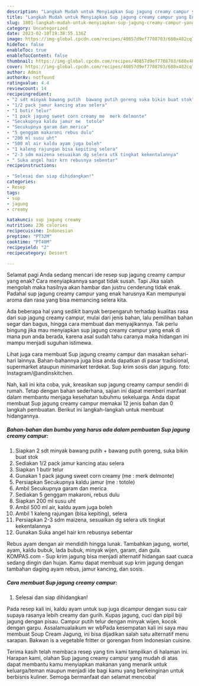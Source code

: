 ```yaml
---
description: "Langkah Mudah untuk Menyiapkan Sup jagung creamy campur yang Enak, Buat Buka Puasa Lezat Sekali"
title: "Langkah Mudah untuk Menyiapkan Sup jagung creamy campur yang Enak, Buat Buka Puasa Lezat Sekali"
slug: 1801-langkah-mudah-untuk-menyiapkan-sup-jagung-creamy-campur-yang-enak-buat-buka-puasa-lezat-sekali
category: Uncategorized
date: 2023-02-10T19:38:55.136Z
image: https://img-global.cpcdn.com/recipes/40857d9ef7708703/680x482cq70/sup-jagung-creamy-campur-foto-resep-utama.jpg
hideToc: false
enableToc: true
enableTocContent: false
thumbnail: https://img-global.cpcdn.com/recipes/40857d9ef7708703/680x482cq70/sup-jagung-creamy-campur-foto-resep-utama.jpg
cover: https://img-global.cpcdn.com/recipes/40857d9ef7708703/680x482cq70/sup-jagung-creamy-campur-foto-resep-utama.jpg
author: Admin
authorAv: notfound
ratingvalue: 4.4
reviewcount: 14
recipeingredient:
- "2 sdt minyak bawang putih  bawang putih goreng suka bikin buat stok"
- "1/2 pack jamur kancing atau selera"
- "1 butir telur"
- "1 pack jagung sweet corn creamy me  merk delmonte"
- "Secukupnya kaldu jamur me  totole"
- "Secukupnya garam dan merica"
- "5 genggam makaroni rebus dulu"
- "200 ml susu uht"
- "500 ml air kaldu ayam juga boleh"
- "1 kaleng rajungan bisa kepiting selera"
- "2-3 sdm maizena sesuaikan dg selera utk tingkat kekentalannya"
- " Suka angel hair krn rebusnya sebentar"
recipeinstructions:

- "Selesai dan siap dihidangkan!"
categories:
- Resep
tags:
- sup
- jagung
- creamy

katakunci: sup jagung creamy 
nutrition: 236 calories
recipecuisine: Indonesian
preptime: "PT32M"
cooktime: "PT40M"
recipeyield: "2"
recipecategory: Dessert

---
```



Selamat pagi Anda sedang mencari ide resep sup jagung creamy campur yang enak? Cara menyiapkannya sangat tidak susah. Tapi Jika salah mengolah maka hasilnya akan hambar dan justru cenderung tidak enak. Padahal sup jagung creamy campur yang enak harusnya Kan mempunyai aroma dan rasa yang bisa memancing selera kita.


Ada beberapa hal yang sedikit banyak berpengaruh terhadap kualitas rasa dari sup jagung creamy campur, mulai dari jenis bahan, lalu pemilihan bahan segar dan bagus, hingga cara membuat dan menyajikannya. Tak perlu bingung jika mau menyiapkan sup jagung creamy campur yang enak di mana pun anda berada, karena asal sudah tahu caranya maka hidangan ini mampu menjadi suguhan istimewa.

Lihat juga cara membuat Sup jagung creamy campur dan masakan sehari-hari lainnya. Bahan-bahannya juga bisa anda dapatkan di pasar tradisional, supermarket ataupun minimarket terdekat. Sup krim sosis dan jagung. foto: Instagram/@andinskitchen.


Nah, kali ini kita coba, yuk, kreasikan sup jagung creamy campur sendiri di rumah. Tetap dengan bahan sederhana, sajian ini dapat memberi manfaat dalam membantu menjaga kesehatan tubuhmu sekeluarga. Anda dapat membuat Sup jagung creamy campur memakai 12 jenis bahan dan 0 langkah pembuatan. Berikut ini langkah-langkah untuk membuat hidangannya.

<!--inarticleads1-->

##### Bahan-bahan dan bumbu yang harus ada dalam pembuatan Sup jagung creamy campur:

1. Siapkan 2 sdt minyak bawang putih + bawang putih goreng, suka bikin buat stok
1. Sediakan 1/2 pack jamur kancing atau selera
1. Siapkan 1 butir telur
1. Gunakan 1 pack jagung sweet corn creamy (me : merk delmonte)
1. Persiapkan Secukupnya kaldu jamur (me : totole)
1. Ambil Secukupnya garam dan merica
1. Sediakan 5 genggam makaroni, rebus dulu
1. Siapkan 200 ml susu uht
1. Ambil 500 ml air, kaldu ayam juga boleh
1. Ambil 1 kaleng rajungan (bisa kepiting), selera
1. Persiapkan 2-3 sdm maizena, sesuaikan dg selera utk tingkat kekentalannya
1. Gunakan  Suka angel hair krn rebusnya sebentar


Rebus ayam dengan air mendidih hingga lunak. Tambahkan jagung, wortel, ayam, kaldu bubuk, lada bubuk, minyak wijen, garam, dan gula. KOMPAS.com - Sup krim jagung bisa menjadi alternatif hidangan saat cuaca sedang dingin dan hujan. Kamu dapat membuat sup krim jagung dengan tambahan daging ayam rebus, jamur kancing, dan sosis. 

<!--inarticleads2-->

##### Cara membuat Sup jagung creamy campur:


1. Selesai dan siap dihidangkan!

Pada resep kali ini, kaldu ayam untuk sup juga dicampur dengan susu cair supaya rasanya lebih creamy dan gurih. Kupas jagung, cuci dan pipil biji jagung dengan pisau. Campur putih telur dengan minyak wijen, kocok dengan garpu. Assalamualaikum wr wbPada kesempatan kali ini saya mau membuat Soup Cream Jagung, ini bisa dijadikan salah satu alternatif menu sarapan. Bakwan is a vegetable fritter or gorengan from Indonesian cuisine. 

Terima kasih telah membaca resep yang tim kami tampilkan di halaman ini. Harapan kami, olahan Sup jagung creamy campur yang mudah di atas dapat membantu kamu menyiapkan makanan yang menarik untuk keluarga/teman maupun menjadi ide bagi kamu yang berkeinginan untuk berbisnis kuliner. Semoga bermanfaat dan selamat mencoba!
